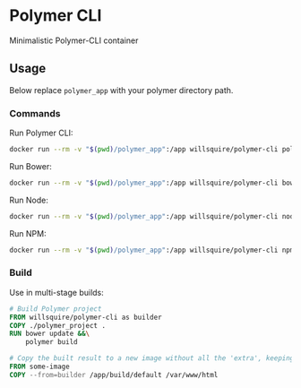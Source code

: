 Polymer CLI
===========
Minimalistic Polymer-CLI container

Usage
-----
Below replace `polymer_app` with your polymer directory path.

### Commands
Run Polymer CLI:
```bash
docker run --rm -v "$(pwd)/polymer_app":/app willsquire/polymer-cli polymer
```

Run Bower:
```bash
docker run --rm -v "$(pwd)/polymer_app":/app willsquire/polymer-cli bower
```

Run Node:
```bash
docker run --rm -v "$(pwd)/polymer_app":/app willsquire/polymer-cli node
```

Run NPM:
```bash
docker run --rm -v "$(pwd)/polymer_app":/app willsquire/polymer-cli npm
```

### Build
Use in multi-stage builds:
```dockerfile
# Build Polymer project
FROM willsquire/polymer-cli as builder
COPY ./polymer_project .
RUN bower update &&\
    polymer build

# Copy the built result to a new image without all the 'extra', keeping it slim
FROM some-image
COPY --from=builder /app/build/default /var/www/html
```
